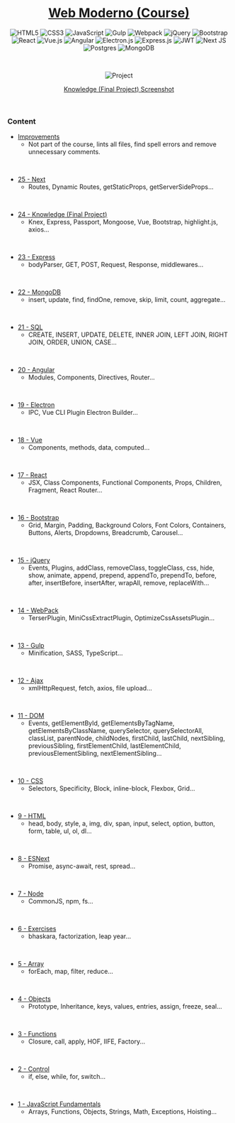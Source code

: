 <div align="center">

# [Web Moderno (Course)](https://web-moderno-knowledge-frontend.herokuapp.com/)

![HTML5](https://img.shields.io/badge/html5-%23E34F26.svg?style=for-the-badge&logo=html5&logoColor=white) ![CSS3](https://img.shields.io/badge/css3-%231572B6.svg?style=for-the-badge&logo=css3&logoColor=white) ![JavaScript](https://img.shields.io/badge/javascript-%23323330.svg?style=for-the-badge&logo=javascript&logoColor=%23F7DF1E) ![Gulp](https://img.shields.io/badge/GULP-%23CF4647.svg?style=for-the-badge&logo=gulp&logoColor=white) ![Webpack](https://img.shields.io/badge/webpack-%238DD6F9.svg?style=for-the-badge&logo=webpack&logoColor=black) ![jQuery](https://img.shields.io/badge/jquery-%230769AD.svg?style=for-the-badge&logo=jquery&logoColor=white) ![Bootstrap](https://img.shields.io/badge/bootstrap-%23563D7C.svg?style=for-the-badge&logo=bootstrap&logoColor=white) ![React](https://img.shields.io/badge/react-%2320232a.svg?style=for-the-badge&logo=react&logoColor=%2361DAFB) ![Vue.js](https://img.shields.io/badge/vuejs-%2335495e.svg?style=for-the-badge&logo=vuedotjs&logoColor=%234FC08D) ![Angular](https://img.shields.io/badge/angular-%23DD0031.svg?style=for-the-badge&logo=angular&logoColor=white) ![Electron.js](https://img.shields.io/badge/Electron-191970?style=for-the-badge&logo=Electron&logoColor=white) ![Express.js](https://img.shields.io/badge/express.js-%23404d59.svg?style=for-the-badge&logo=express&logoColor=%2361DAFB) ![JWT](https://img.shields.io/badge/JWT-black?style=for-the-badge&logo=JSON%20web%20tokens) ![Next JS](https://img.shields.io/badge/Next-black?style=for-the-badge&logo=next.js&logoColor=white) ![Postgres](https://img.shields.io/badge/postgres-%23316192.svg?style=for-the-badge&logo=postgresql&logoColor=white) ![MongoDB](https://img.shields.io/badge/MongoDB-%234ea94b.svg?style=for-the-badge&logo=mongodb&logoColor=white)

&nbsp;

![Project](https://www.dropbox.com/s/yxr1xqy4an9cfmz/web-moderno-knowledge-login.gif?raw=1)

[Knowledge (Final Project) Screenshot](https://web-moderno-knowledge-frontend.herokuapp.com)

</div>

&nbsp;

### Content

- [Improvements](/improvements)
  - Not part of the course, lints all files, find spell errors and remove unnecessary comments.

&nbsp;

- [25 - Next](/next)
  - Routes, Dynamic Routes, getStaticProps, getServerSideProps...

&nbsp;

- [24 - Knowledge (Final Project)](/knowledge)
  - Knex, Express, Passport, Mongoose, Vue, Bootstrap, highlight.js, axios...

&nbsp;

- [23 - Express](/express)
  - bodyParser, GET, POST, Request, Response, middlewares...

&nbsp;

- [22 - MongoDB](/mongodb)
  - insert, update, find, findOne, remove, skip, limit, count, aggregate...

&nbsp;

- [21 - SQL](/sql)
  - CREATE, INSERT, UPDATE, DELETE, INNER JOIN, LEFT JOIN, RIGHT JOIN, ORDER, UNION, CASE...

&nbsp;

- [20 - Angular](/angular)
  - Modules, Components, Directives, Router...

&nbsp;

- [19 - Electron](/electron)
  - IPC, Vue CLI Plugin Electron Builder...

&nbsp;

- [18 - Vue](/vue)
  - Components, methods, data, computed...

&nbsp;

- [17 - React](/react)
  - JSX, Class Components, Functional Components, Props, Children, Fragment, React Router...

&nbsp;

- [16 - Bootstrap](/bootstrap)
  - Grid, Margin, Padding, Background Colors, Font Colors, Containers, Buttons, Alerts, Dropdowns, Breadcrumb, Carousel...

&nbsp;

- [15 - jQuery](/jquery)
  - Events, Plugins, addClass, removeClass, toggleClass, css, hide, show, animate, append, prepend, appendTo, prependTo, before, after, insertBefore, insertAfter, wrapAll, remove, replaceWith...

&nbsp;

- [14 - WebPack](/webpack)
  - TerserPlugin, MiniCssExtractPlugin, OptimizeCssAssetsPlugin...

&nbsp;

- [13 - Gulp](/gulp)
  - Minification, SASS, TypeScript...

&nbsp;

- [12 - Ajax](/ajax)
  - xmlHttpRequest, fetch, axios, file upload...

&nbsp;

- [11 - DOM](/dom)
  - Events, getElementById, getElementsByTagName, getElementsByClassName, querySelector, querySelectorAll, classList, parentNode, childNodes, firstChild, lastChild, nextSibling, previousSibling, firstElementChild, lastElementChild, previousElementSibling, nextElementSibling...

&nbsp;

- [10 - CSS](/css)
  - Selectors, Specificity, Block, inline-block, Flexbox, Grid...

&nbsp;

- [9 - HTML](/html)
  - head, body, style, a, img, div, span, input, select, option, button, form, table, ul, ol, dl...

&nbsp;

- [8 - ESNext](/esnext)
  - Promise, async-await, rest, spread...

&nbsp;

- [7 - Node](/node)
  - CommonJS, npm, fs...

&nbsp;

- [6 - Exercises](/exercises)
  - bhaskara, factorization, leap year...

&nbsp;

- [5 - Array](/array)
  - forEach, map, filter, reduce...

&nbsp;

- [4 - Objects](/objects)
  - Prototype, Inheritance, keys, values, entries, assign, freeze, seal...

&nbsp;

- [3 - Functions](/functions)
  - Closure, call, apply, HOF, IIFE, Factory...

&nbsp;

- [2 - Control](/control)
  - if, else, while, for, switch...

&nbsp;

- [1 - JavaScript Fundamentals](/fundamentals)
  - Arrays, Functions, Objects, Strings, Math, Exceptions, Hoisting...
